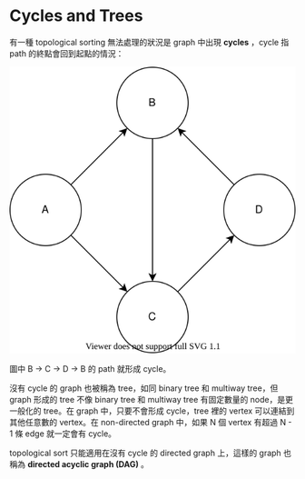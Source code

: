 # Cycles and Trees

有一種 topological sorting 無法處理的狀況是 graph 中出現 **cycles** ，cycle 指 path 的終點會回到起點的情況：

![](../../.gitbook/assets/cycle_graph%20%281%29.svg)

圖中 B -&gt; C -&gt; D -&gt; B 的 path 就形成 cycle。

沒有 cycle 的 graph 也被稱為 tree，如同 binary tree 和 multiway tree，但 graph 形成的 tree 不像 binary tree 和 multiway tree 有固定數量的 node，是更一般化的 tree。在 graph 中，只要不會形成 cycle，tree 裡的 vertex 可以連結到其他任意數的 vertex。在 non-directed graph 中，如果 N 個 vertex 有超過 N - 1 條 edge 就一定會有 cycle。

topological sort 只能適用在沒有 cycle 的 directed graph 上，這樣的 graph 也稱為 **directed acyclic graph \(DAG\)** 。 

